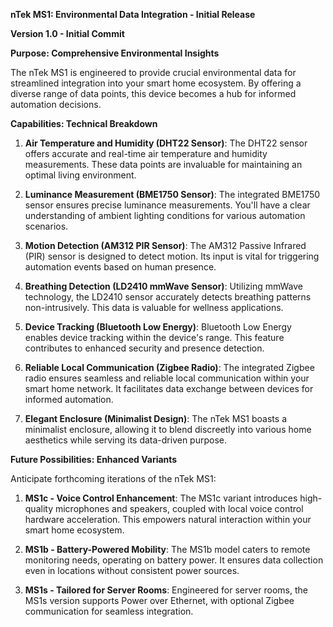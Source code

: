 **nTek MS1: Environmental Data Integration - Initial Release**

**Version 1.0 - Initial Commit**

**Purpose: Comprehensive Environmental Insights**

The nTek MS1 is engineered to provide crucial environmental data for streamlined integration into your smart home ecosystem. By offering a diverse range of data points, this device becomes a hub for informed automation decisions.

**Capabilities: Technical Breakdown**

1. **Air Temperature and Humidity (DHT22 Sensor)**: The DHT22 sensor offers accurate and real-time air temperature and humidity measurements. These data points are invaluable for maintaining an optimal living environment.

2. **Luminance Measurement (BME1750 Sensor)**: The integrated BME1750 sensor ensures precise luminance measurements. You'll have a clear understanding of ambient lighting conditions for various automation scenarios.

3. **Motion Detection (AM312 PIR Sensor)**: The AM312 Passive Infrared (PIR) sensor is designed to detect motion. Its input is vital for triggering automation events based on human presence.

4. **Breathing Detection (LD2410 mmWave Sensor)**: Utilizing mmWave technology, the LD2410 sensor accurately detects breathing patterns non-intrusively. This data is valuable for wellness applications.

5. **Device Tracking (Bluetooth Low Energy)**: Bluetooth Low Energy enables device tracking within the device's range. This feature contributes to enhanced security and presence detection.

6. **Reliable Local Communication (Zigbee Radio)**: The integrated Zigbee radio ensures seamless and reliable local communication within your smart home network. It facilitates data exchange between devices for informed automation.

7. **Elegant Enclosure (Minimalist Design)**: The nTek MS1 boasts a minimalist enclosure, allowing it to blend discreetly into various home aesthetics while serving its data-driven purpose.

**Future Possibilities: Enhanced Variants**

Anticipate forthcoming iterations of the nTek MS1:

1. **MS1c - Voice Control Enhancement**: The MS1c variant introduces high-quality microphones and speakers, coupled with local voice control hardware acceleration. This empowers natural interaction within your smart home ecosystem.

2. **MS1b - Battery-Powered Mobility**: The MS1b model caters to remote monitoring needs, operating on battery power. It ensures data collection even in locations without consistent power sources.

3. **MS1s - Tailored for Server Rooms**: Engineered for server rooms, the MS1s version supports Power over Ethernet, with optional Zigbee communication for seamless integration.